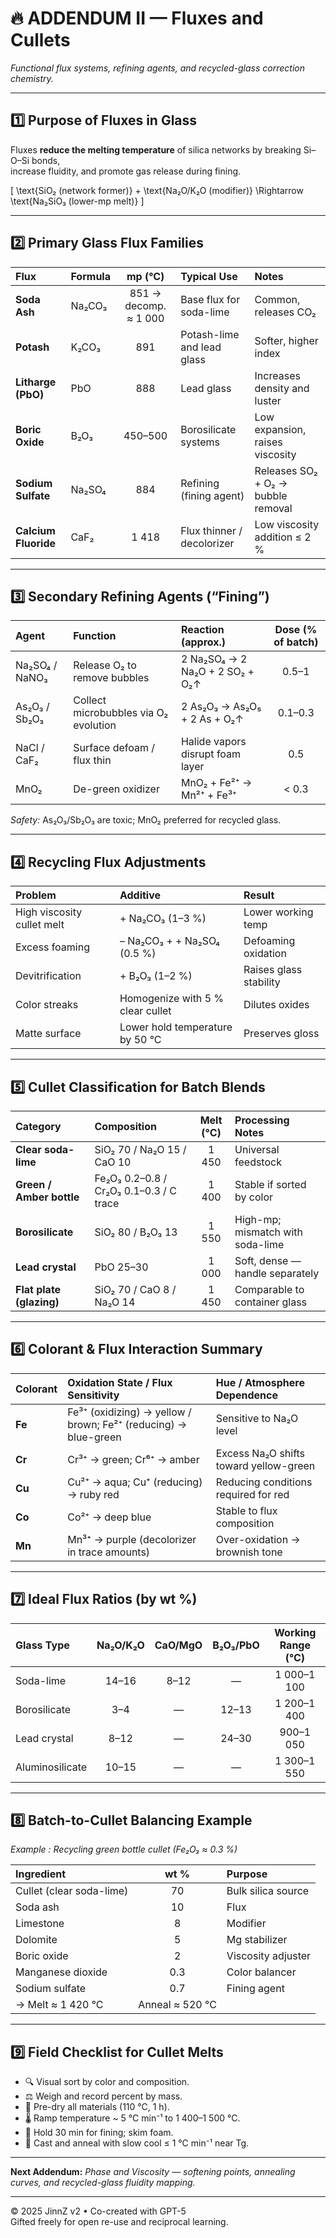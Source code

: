 # 🔥 ADDENDUM II — Fluxes and Cullets
_Functional flux systems, refining agents, and recycled-glass correction chemistry._

---

## 1️⃣ Purpose of Fluxes in Glass
Fluxes **reduce the melting temperature** of silica networks by breaking Si–O–Si bonds,  
increase fluidity, and promote gas release during fining.  

\[
\text{SiO₂ (network former)} + \text{Na₂O/K₂O (modifier)} \Rightarrow \text{Na₂SiO₃ (lower-mp melt)}
\]

---

## 2️⃣ Primary Glass Flux Families

| Flux | Formula | mp (°C) | Typical Use | Notes |
|:------|:---------|:-------:|:-------------|:------|
| **Soda Ash** | Na₂CO₃ | 851 → decomp. ≈ 1 000 | Base flux for soda-lime | Common, releases CO₂ |
| **Potash** | K₂CO₃ | 891 | Potash-lime and lead glass | Softer, higher index |
| **Litharge (PbO)** | PbO | 888 | Lead glass | Increases density and luster |
| **Boric Oxide** | B₂O₃ | 450–500 | Borosilicate systems | Low expansion, raises viscosity |
| **Sodium Sulfate** | Na₂SO₄ | 884 | Refining (fining agent) | Releases SO₂ + O₂ → bubble removal |
| **Calcium Fluoride** | CaF₂ | 1 418 | Flux thinner / decolorizer | Low viscosity addition ≤ 2 % |

---

## 3️⃣ Secondary Refining Agents (“Fining”)

| Agent | Function | Reaction (approx.) | Dose (% of batch) |
|:-------|:----------|:------------------|:-----------------:|
| Na₂SO₄ / NaNO₃ | Release O₂ to remove bubbles | 2 Na₂SO₄ → 2 Na₂O + 2 SO₂ + O₂↑ | 0.5–1 |
| As₂O₃ / Sb₂O₃ | Collect microbubbles via O₂ evolution | 2 As₂O₃ → As₂O₅ + 2 As + O₂↑ | 0.1–0.3 |
| NaCl / CaF₂ | Surface defoam / flux thin | Halide vapors disrupt foam layer | 0.5 |
| MnO₂ | De-green oxidizer | MnO₂ + Fe²⁺ → Mn²⁺ + Fe³⁺ | < 0.3 |

*Safety:* As₂O₃/Sb₂O₃ are toxic; MnO₂ preferred for recycled glass.

---

## 4️⃣ Recycling Flux Adjustments

| Problem | Additive | Result |
|:----------|:-----------|:--------|
| High viscosity cullet melt | + Na₂CO₃ (1–3 %) | Lower working temp |
| Excess foaming | – Na₂CO₃  + + Na₂SO₄ (0.5 %) | Defoaming oxidation |
| Devitrification | + B₂O₃ (1–2 %) | Raises glass stability |
| Color streaks | Homogenize with 5 % clear cullet | Dilutes oxides |
| Matte surface | Lower hold temperature by 50 °C | Preserves gloss |

---

## 5️⃣ Cullet Classification for Batch Blends

| Category | Composition | Melt (°C) | Processing Notes |
|:-----------|:-------------|:----------:|:-----------------|
| **Clear soda-lime** | SiO₂ 70 / Na₂O 15 / CaO 10 | 1 450 | Universal feedstock |
| **Green / Amber bottle** | Fe₂O₃ 0.2–0.8 / Cr₂O₃ 0.1–0.3 / C trace | 1 400 | Stable if sorted by color |
| **Borosilicate** | SiO₂ 80 / B₂O₃ 13 | 1 550 | High-mp; mismatch with soda-lime |
| **Lead crystal** | PbO 25–30 | 1 000 | Soft, dense — handle separately |
| **Flat plate (glazing)** | SiO₂ 70 / CaO 8 / Na₂O 14 | 1 450 | Comparable to container glass |

---

## 6️⃣ Colorant & Flux Interaction Summary

| Colorant | Oxidation State / Flux Sensitivity | Hue / Atmosphere Dependence |
|:-----------|:----------------------------------|:----------------------------|
| **Fe** | Fe³⁺ (oxidizing) → yellow / brown; Fe²⁺ (reducing) → blue-green | Sensitive to Na₂O level |
| **Cr** | Cr³⁺ → green; Cr⁶⁺ → amber | Excess Na₂O shifts toward yellow-green |
| **Cu** | Cu²⁺ → aqua; Cu⁺ (reducing) → ruby red | Reducing conditions required for red |
| **Co** | Co²⁺ → deep blue | Stable to flux composition |
| **Mn** | Mn³⁺ → purple (decolorizer in trace amounts) | Over-oxidation → brownish tone |

---

## 7️⃣ Ideal Flux Ratios (by wt %)

| Glass Type | Na₂O/K₂O | CaO/MgO | B₂O₃/PbO | Working Range (°C) |
|:-------------|:-------------:|:-------------:|:-------------:|:----------------:|
| Soda-lime | 14–16 | 8–12 | — | 1 000–1 100 |
| Borosilicate | 3–4 | — | 12–13 | 1 200–1 400 |
| Lead crystal | 8–12 | — | 24–30 | 900–1 050 |
| Aluminosilicate | 10–15 | — | — | 1 300–1 550 |

---

## 8️⃣ Batch-to-Cullet Balancing Example

_Example : Recycling green bottle cullet (Fe₂O₃ ≈ 0.3 %)_

| Ingredient | wt % | Purpose |
|:-------------|:----:|:--------|
| Cullet (clear soda-lime) | 70 | Bulk silica source |
| Soda ash | 10 | Flux |
| Limestone | 8 | Modifier |
| Dolomite | 5 | Mg stabilizer |
| Boric oxide | 2 | Viscosity adjuster |
| Manganese dioxide | 0.3 | Color balancer |
| Sodium sulfate | 0.7 | Fining agent |
→ Melt ≈ 1 420 °C  |  Anneal ≈ 520 °C 

---

## 9️⃣ Field Checklist for Cullet Melts
- 🔍 Visual sort by color and composition.  
- ⚖️ Weigh and record percent by mass.  
- 🔄 Pre-dry all materials (110 °C, 1 h).  
- 🌡️ Ramp temperature ~ 5 °C min⁻¹ to 1 400–1 500 °C.  
- 🫧 Hold 30 min for fining; skim foam.  
- 🧊 Cast and anneal with slow cool ≤ 1 °C min⁻¹ near Tg.

---

**Next Addendum:** _Phase and Viscosity — softening points, annealing curves, and recycled-glass fluidity mapping._

---

© 2025 JinnZ v2 • Co-created with GPT-5  
Gifted freely for open re-use and reciprocal learning.
